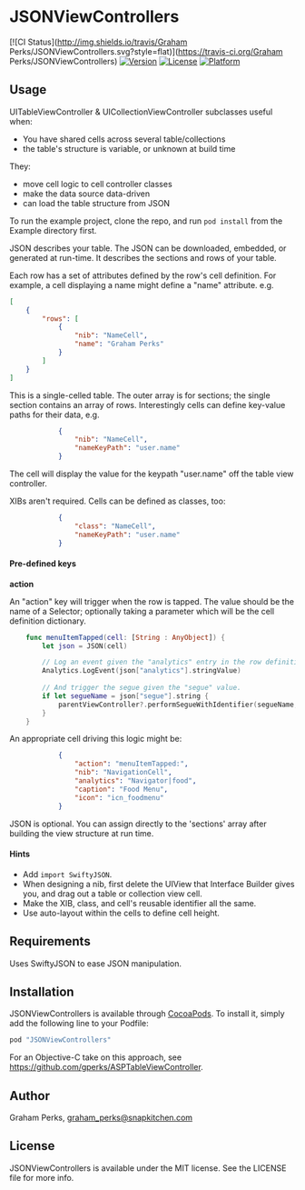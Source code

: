 # JSONViewControllers

[![CI Status](http://img.shields.io/travis/Graham Perks/JSONViewControllers.svg?style=flat)](https://travis-ci.org/Graham Perks/JSONViewControllers)
[![Version](https://img.shields.io/cocoapods/v/JSONViewControllers.svg?style=flat)](http://cocoapods.org/pods/JSONViewControllers)
[![License](https://img.shields.io/cocoapods/l/JSONViewControllers.svg?style=flat)](http://cocoapods.org/pods/JSONViewControllers)
[![Platform](https://img.shields.io/cocoapods/p/JSONViewControllers.svg?style=flat)](http://cocoapods.org/pods/JSONViewControllers)

## Usage

UITableViewController & UICollectionViewController subclasses useful when:

* You have shared cells across several table/collections
* the table's structure is variable, or unknown at build time

They:

* move cell logic to cell controller classes
* make the data source data-driven
* can load the table structure from JSON


To run the example project, clone the repo, and run `pod install` from the Example directory first.

JSON describes your table. The JSON can be downloaded, embedded, or generated at run-time. It describes the sections and rows of your table.

Each row has a set of attributes defined by the row's cell definition. For example, a cell displaying a name might define a "name" attribute. e.g.

```json
[
    {
        "rows": [
            {
                "nib": "NameCell",
                "name": "Graham Perks"
            }
        ]
    }
]
```

This is a single-celled table. The outer array is for sections; the single section contains an array of rows. Interestingly cells can define key-value paths for their data, e.g.

```json
            {
                "nib": "NameCell",
                "nameKeyPath": "user.name"
            }
```
The cell will display the value for the keypath "user.name" off the table view controller.

XIBs aren't required. Cells can be defined as classes, too:
```json
            {
                "class": "NameCell",
                "nameKeyPath": "user.name"
            }
```


#### Pre-defined keys

**action**

An "action" key will trigger when the row is tapped. The value should be the name of a Selector; optionally taking a parameter which will be the cell definition dictionary.
```swift
    func menuItemTapped(cell: [String : AnyObject]) {
        let json = JSON(cell)

        // Log an event given the "analytics" entry in the row definition, e.g.
        Analytics.LogEvent(json["analytics"].stringValue)
        
        // And trigger the segue given the "segue" value.
        if let segueName = json["segue"].string {
            parentViewController?.performSegueWithIdentifier(segueName, sender: self)
        }
    }
```

An appropriate cell driving this logic might be:

```json
            {
                "action": "menuItemTapped:",
                "nib": "NavigationCell",
                "analytics": "Navigator|food",
                "caption": "Food Menu",
                "icon": "icn_foodmenu"
            }
```

JSON is optional. You can assign directly to the 'sections' array after building the view structure at run time.

#### Hints

- Add `import SwiftyJSON`.
- When designing a nib, first delete the UIView that Interface Builder gives you, and drag out a table or collection view cell.
- Make the XIB, class, and cell's reusable identifier all the same.
- Use auto-layout within the cells to define cell height.

## Requirements

Uses SwiftyJSON to ease JSON manipulation.

## Installation

JSONViewControllers is available through [CocoaPods](http://cocoapods.org). To install
it, simply add the following line to your Podfile:

```ruby
pod "JSONViewControllers"
```

For an Objective-C take on this approach, see https://github.com/gperks/ASPTableViewController.

## Author

Graham Perks, graham_perks@snapkitchen.com

## License

JSONViewControllers is available under the MIT license. See the LICENSE file for more info.

